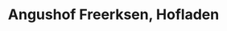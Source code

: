 ---
title: "Angushof Freerksen, Hofladen"
url: /emden/angushof-freerksen-hofladen/
shop: Hofladen
---